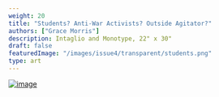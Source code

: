 ```yaml
---
weight: 20
title: "Students? Anti-War Activists? Outside Agitator?"
authors: ["Grace Morris"]
description: Intaglio and Monotype, 22" x 30"
draft: false
featuredImage: "/images/issue4/transparent/students.png"
type: art
---
```


<a href = "/images/issue4/students.jpg" data-lightbox="img">![image](/images/issue4/students.jpg#issues)</a>
